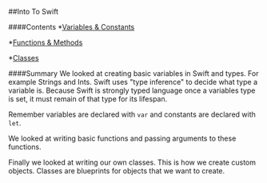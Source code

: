##Into To Swift

####Contents
*[Variables & Constants](https://github.com/KyleGoslan/App-Workshops/blob/master/01%20-%20Intro%20%26%20Objects/Variables-And-Constants.md)

*[Functions & Methods](https://github.com/KyleGoslan/App-Workshops/blob/master/01%20-%20Intro%20%26%20Objects/Functions-And-Methods.md)

*[Classes](https://github.com/KyleGoslan/App-Workshops/blob/master/01%20-%20Intro%20%26%20Objects/Classes.md)

####Summary
We looked at creating basic variables in Swift and types. For example Strings and Ints. Swift uses "type inference" to decide what type a variable is. Because Swift is strongly typed language once a variables type is set, it must remain of that type for its lifespan. 

Remember variables are declared with `var` and constants are declared with `let`. 

We looked at writing basic functions and passing arguments to these functions. 

Finally we looked at writing our own classes. This is how we create custom objects. Classes are blueprints for objects that we want to create.
